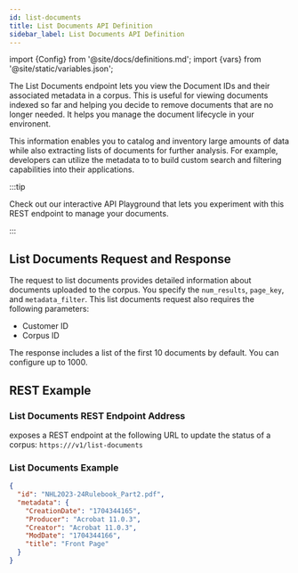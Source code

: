 ```yaml
---
id: list-documents
title: List Documents API Definition
sidebar_label: List Documents API Definition
---
```


import {Config} from '@site/docs/definitions.md';
import {vars} from '@site/static/variables.json';

The List Documents endpoint lets you view the Document IDs and their associated
metadata in a corpus. This is useful for viewing documents indexed so far and 
helping you decide to remove documents that are no longer needed. It helps you 
manage the document lifecycle in your environent.

This information enables you to catalog and inventory large amounts of data 
while also extracting lists of documents for further analysis. For example, 
developers can utilize the metadata to to build custom search and filtering 
capabilities into their applications.

:::tip

Check out our interactive API Playground that lets you experiment with this 
REST endpoint to manage your documents.

:::

## List Documents Request and Response

The request to list documents provides detailed information about documents 
uploaded to the corpus. You specify the `num_results`, `page_key`, and 
`metadata_filter`. This list documents request also requires the following 
parameters:

* Customer ID
* Corpus ID

The response includes a list of the first 10 documents by default. You can 
configure up to 1000.


## REST Example

### List Documents REST Endpoint Address

<Config v="names.product"/> exposes a REST endpoint at the following URL
to update the status of a corpus:
<code>https://<Config v="domains.rest.admin"/>/v1/list-documents</code>

### List Documents Example

```json
{
  "id": "NHL2023-24Rulebook_Part2.pdf",
  "metadata": {
    "CreationDate": "1704344165",
    "Producer": "Acrobat 11.0.3",
    "Creator": "Acrobat 11.0.3",
    "ModDate": "1704344166",
    "title": "Front Page"
  }
}
```